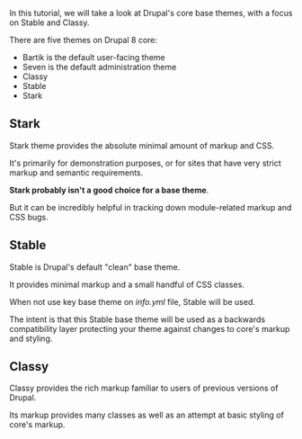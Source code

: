 In this tutorial, we will take a look at Drupal's core base themes, with a focus on Stable and Classy.

There are five themes on Drupal 8 core:

* Bartik is the default user-facing theme
* Seven is the default administration theme
* Classy
* Stable
* Stark

## Stark

Stark theme provides the absolute minimal amount of markup and CSS.

It's primarily for demonstration purposes, or for sites that have very strict markup and semantic requirements.

**Stark probably isn't a good choice for a base theme**.

But it can be incredibly helpful in tracking down module-related markup and CSS bugs.

## Stable

Stable is Drupal's default "clean" base theme.

It provides minimal markup and a small handful of CSS classes.

When not use key base theme on _info.yml_ file, Stable will be used.

The intent is that this Stable base theme will be used as a backwards compatibility layer protecting your theme against changes to core's markup and styling.

## Classy

Classy provides the rich markup familiar to users of previous versions of Drupal.

Its markup provides many classes as well as an attempt at basic styling of core's markup.

